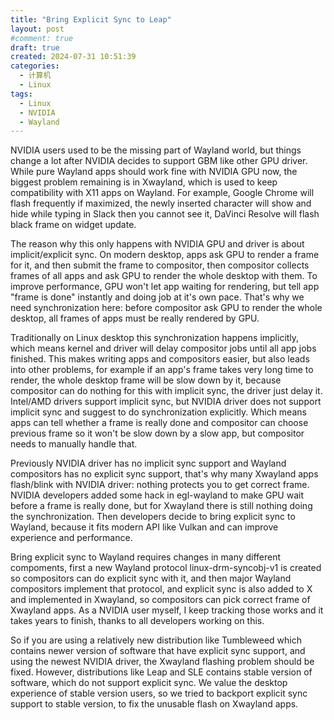 ```yaml
---
title: "Bring Explicit Sync to Leap"
layout: post
#comment: true
draft: true
created: 2024-07-31 10:51:39
categories:
  - 计算机
  - Linux
tags:
  - Linux
  - NVIDIA
  - Wayland
---
```

NVIDIA users used to be the missing part of Wayland world, but things change a lot after NVIDIA decides to support GBM like other GPU driver. While pure Wayland apps should work fine with NVIDIA GPU now, the biggest problem remaining is in Xwayland, which is used to keep compatibility with X11 apps on Wayland. For example, Google Chrome will flash frequently if maximized, the newly inserted character will show and hide while typing in Slack then you cannot see it, DaVinci Resolve will flash black frame on widget update.

The reason why this only happens with NVIDIA GPU and driver is about implicit/explicit sync. On modern desktop, apps ask GPU to render a frame for it, and then submit the frame to compositor, then compositor collects frames of all apps and ask GPU to render the whole desktop with them. To improve performance, GPU won't let app waiting for rendering, but tell app "frame is done" instantly and doing job at it's own pace. That's why we need synchronization here: before compositor ask GPU to render the whole desktop, all frames of apps must be really rendered by GPU.

Traditionally on Linux desktop this synchronization happens implicitly, which means kernel and driver will delay compositor jobs until all app jobs finished. This makes writing apps and compositors easier, but also leads into other problems, for example if an app's frame takes very long time to render, the whole desktop frame will be slow down by it, because compositor can do nothing for this with implicit sync, the driver just delay it. Intel/AMD drivers support implicit sync, but NVIDIA driver does not support implicit sync and suggest to do synchronization explicitly. Which means apps can tell whether a frame is really done and compositor can choose previous frame so it won't be slow down by a slow app, but compositor needs to manually handle that.

Previously NVIDIA driver has no implicit sync support and Wayland compositors has no explicit sync support, that's why many Xwayland apps flash/blink with NVIDIA driver: nothing protects you to get correct frame. NVIDIA developers added some hack in egl-wayland to make GPU wait before a frame is really done, but for Xwayland there is still nothing doing the synchronization. Then developers decide to bring explicit sync to Wayland, because it fits modern API like Vulkan and can improve experience and performance.

Bring explicit sync to Wayland requires changes in many different compoments, first a new Wayland protocol linux-drm-syncobj-v1 is created so compositors can do explicit sync with it, and then major Wayland compositors implement that protocol, and explicit sync is also added to X and implemented in Xwayland, so compositors can pick correct frame of Xwayland apps. As a NVIDIA user myself, I keep tracking those works and it takes years to finish, thanks to all developers working on this.

So if you are using a relatively new distribution like Tumbleweed which contains newer version of software that have explicit sync support, and using the newest NVIDIA driver, the Xwayland flashing problem should be fixed. However, distributions like Leap and SLE contains stable version of software, which do not support explicit sync. We value the desktop experience of stable version users, so we tried to backport explicit sync support to stable version, to fix the unusable flash on Xwayland apps.

